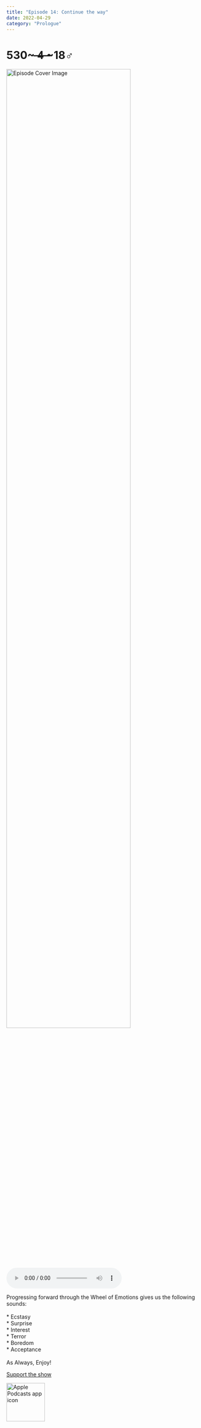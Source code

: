 ```yaml
---
title: "Episode 14: Continue the way"
date: 2022-04-29
category: "Prologue"
---
```

# 530~ ̶4̶ ̶~18♂
<img src="https://artwork.captivate.fm/1fc3a9d2-8ea8-4a2e-afab-6d058c92bd72/60854458c4d1acdf4e1c2f79c4137142d85d78e379bdafbd69bd34c85f5819ad.jpg" alt="Episode Cover Image" width=80%/>
<audio controls>
  <source src="https://podcasts.captivate.fm/media/3a13ad48-6609-44a7-b2e2-b16864f4cc8f/10529635-episode-14-continue-the-way.mp3" type="audio/mpeg">
  Your browser does not support the audio element.
</audio>

<p>Progressing forward through the Wheel of Emotions gives us the following sounds:<br/><br/>* Ecstasy<br/>* Surprise<br/>* Interest<br/>* Terror<br/>* Boredom<br/>* Acceptance<br/><br/>As Always, Enjoy!</p><a rel="payment" href="https://www.paypal.com/donate/?hosted_button_id=WX3GRUK5BHJLS">Support the show</a>

<a href="https://podcasts.apple.com/us/podcast/living-room-music/id1608791560?tscg=30200&itsct=podcast_box_appicon&ls=1&mttnsubad=1608791560" style="display: inline-block;"><img src="https://toolbox.marketingtools.apple.com/api/v2/badges/app-icon-podcasts/standard/en-us" alt="Apple Podcasts app icon" style="width: 100px; height: 100px; vertical-align: middle; object-fit: contain;" /></a>
    